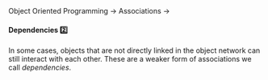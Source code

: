 <link rel="stylesheet" href="{{baseUrl}}/css/textbook.css">

<div class="website-content">

<div id="path">Object Oriented Programming &rarr; Associations &rarr;</div>

<div id="title">

#### Dependencies :two:

</div>

<div id="body">

In some cases, objects that are not directly linked in the object network can still interact with each other. These are a weaker form of associations we call _dependencies_.

<dynamic-panel src="../../../uml/classDiagrams/dependencies/topicPanel.md" header="UML: Class Diagrams: Dependencies" is-open></dynamic-panel>

<p/>

</div>

<div id="extras">
<div>

</div>
